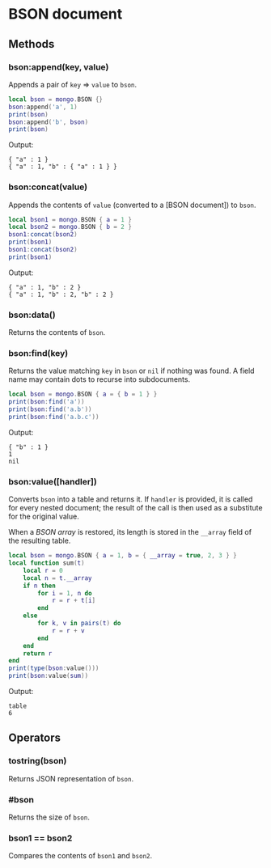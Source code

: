 BSON document
=============

Methods
-------

### bson:append(key, value)
Appends a pair of `key` => `value` to `bson`.

```Lua
local bson = mongo.BSON {}
bson:append('a', 1)
print(bson)
bson:append('b', bson)
print(bson)
```
Output:
```
{ "a" : 1 }
{ "a" : 1, "b" : { "a" : 1 } }
```

### bson:concat(value)
Appends the contents of `value` (converted to a [BSON document]) to `bson`.

```Lua
local bson1 = mongo.BSON { a = 1 }
local bson2 = mongo.BSON { b = 2 }
bson1:concat(bson2)
print(bson1)
bson1:concat(bson2)
print(bson1)
```
Output:
```
{ "a" : 1, "b" : 2 }
{ "a" : 1, "b" : 2, "b" : 2 }
```

### bson:data()
Returns the contents of `bson`.

### bson:find(key)
Returns the value matching `key` in `bson` or `nil` if nothing was found. A field name may contain
dots to recurse into subdocuments.

```Lua
local bson = mongo.BSON { a = { b = 1 } }
print(bson:find('a'))
print(bson:find('a.b'))
print(bson:find('a.b.c'))
```
Output:
```
{ "b" : 1 }
1
nil
```

### bson:value([handler])
Converts `bson` into a table and returns it. If `handler` is provided, it is called for every
nested document; the result of the call is then used as a substitute for the original value.

When a _BSON array_ is restored, its length is stored in the `__array` field of the resulting table.

```Lua
local bson = mongo.BSON { a = 1, b = { __array = true, 2, 3 } }
local function sum(t)
	local r = 0
	local n = t.__array
	if n then
		for i = 1, n do
			r = r + t[i]
		end
	else
		for k, v in pairs(t) do
			r = r + v
		end
	end
	return r
end
print(type(bson:value()))
print(bson:value(sum))
```
Output:
```
table
6
```


Operators
---------

### tostring(bson)
Returns JSON representation of `bson`.

### #bson
Returns the size of `bson`.

### bson1 == bson2
Compares the contents of `bson1` and `bson2`.
